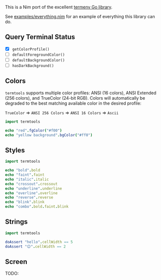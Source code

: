 This is a Nim port of the excellent [termenv Go library](https://github.com/muesli/termenv).

See [examples/everything.nim](example/everything.nim) for an example of everything this library can do.

## Query Terminal Status

- [x] `getColorProfile()`
- [ ] `defaultForegroundColor()`
- [ ] `defaultBackgroundColor()`
- [ ] `hasDarkBackground()`

## Colors

`termtools` supports multiple color profiles: ANSI (16 colors), ANSI Extended
(256 colors), and TrueColor (24-bit RGB). Colors will automatically be degraded
to the best matching available color in the desired profile:

`TrueColor` => `ANSI 256 Colors` => `ANSI 16 Colors` => `Ascii`

```nim
import termtools

echo "red".fgColor("#f00")
echo "yellow background".bgColor("#ff0")
```

## Styles

```nim
import termtools

echo "bold".bold
echo "faint".faint
echo "italic".italic
echo "crossout".crossout
echo "underline".underline
echo "overline".overline
echo "reverse".reverse
echo "blink".blink
echo "combo".bold.faint.blink
```

## Strings

```nim
import termtools

doAssert "hello".cellWidth == 5
doAssert "😊".cellWidth == 2
```

## Screen

TODO: 
